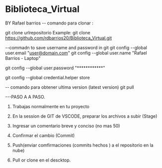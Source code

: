 # Biblioteca_Virtual
BY Rafael barrios
-- comando para clonar :

git clone urlrepositorio 
Example: git clone https://github.com/rdbarrios20/Biblioteca_Virtual.git

--commadn to save username and password in git
git config --global user.email "user@domain.com"
git config --global user.name "Rafael Barrios - Laptop"

git config --global user.password "************"

git config --global credential.helper store

-- comando para obtener ultima  version (latest version)
git pull


---PASO A A PASO.
1. Trabajas normalmente en tu proyecto
2. En la session de GIT de VSCODE, preparar los archivos a subir (Stage)
3. Ingresar un comentario breve y conciso (no mas 50)
4. Confirmar el cambio (Commit)
5. Push(enviar comfirmaciones (commits hechos ) a el repositorio en la nube)

6. Pull or clone en el descktop.